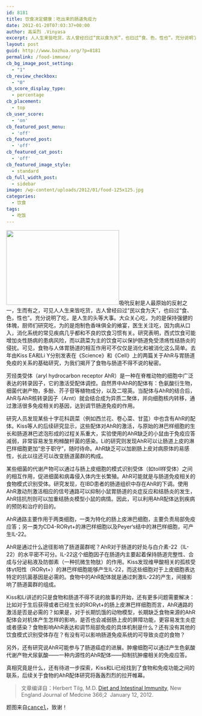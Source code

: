 ```yaml
---
id: 8181
title: 饮食决定健康：吃出来的肠道免疫力
date: 2012-01-20T07:03:37+00:00
author: 高采烈 .Vinyasa
excerpt: 人人生来皆吃货，古人曾经曰过“民以食为天”，也曰过“食、色，性也”。充分说明了吃是人生的头等大事。大众关心吃，为的是保持强健的体魄，厨师们研究吃，为的是炮制色香味俱全的飨宴，医生关注吃，因为病从口入，消化系统的常见疾病几乎都和不良的饮食习惯有关。
layout: post
guid: http://www.bazhua.org/?p=8181
permalink: /food-immune/
cb_bg_image_post_setting:
  - "1"
cb_review_checkbox:
  - "0"
cb_score_display_type:
  - percentage
cb_placement:
  - top
cb_user_score:
  - 'on'
cb_featured_post_menu:
  - 'off'
cb_featured_post:
  - 'off'
cb_featured_cat_post:
  - 'off'
cb_featured_image_style:
  - standard
cb_full_width_post:
  - sidebar
image: /wp-content/uploads/2012/01/food-125x125.jpg
categories:
  - 饮食
tags:
  - 吃饭
---
```

[<img class="alignright size-medium noborder wp-image-8182" title="food" src="/wp-content/uploads/2012/01/food-300x199.jpg" alt="" width="300" height="199" srcset="/wp-content/uploads/2012/01/food-300x200.jpg 300w, /wp-content/uploads/2012/01/food-150x99.jpg 150w, /wp-content/uploads/2012/01/food-360x240.jpg 360w, /wp-content/uploads/2012/01/food-600x400.jpg 600w, /wp-content/uploads/2012/01/food.jpg 680w" sizes="(max-width: 300px) 100vw, 300px" />](/wp-content/uploads/2012/01/food.jpg)吸吮反射是人最原始的反射之一，生而有之，可见人人生来皆吃货，古人曾经曰过“民以食为天”，也曰过“食、色，性也”。充分说明了吃，是人生的头等大事。大众关心吃，为的是保持强健的体魄，厨师们研究吃，为的是炮制色香味俱全的飨宴，医生关注吃，因为病从口入，消化系统的常见疾病几乎都和不良的饮食习惯有关。研究表明，西式饮食可能增加炎性肠病的患病风险，而以蔬菜为主的饮食可以保护肠道免受溃疡性结肠炎的侵扰。可见，食物与人体胃肠道的相互作用可不仅仅是消化和被消化这么简单。去年由Kiss EA和Li Y分别发表在《Science》和《Cell》上的两篇关于AhR与胃肠道免疫的关系的基础研究，为我们揭开了食物与肠道不得不说的秘密。

芳烃类受体（aryl hydrocarbon receptor AhR）是一种在脊椎动物的细胞中广泛表达的转录因子，它的激活受配体调控。自然界中AhR的配体有：色氨酸衍生物，细菌代谢产物，多酚、芥子苷等植物成分，以及二噁英。当配体与AhR的结合后，AhR与AhR核转录因子（Arnt）就会结合成为异质二聚体，并向细胞核内转移，通过激活很多免疫相关的基因，达到调节肠道免疫的作用。

研究人员发现某些十字花科蔬菜（例如西兰花、卷心菜、甘蓝）中也含有AhR的配体。Kiss等人的后续研究显示，这些配体对AhR的激活，与原始的淋巴样细胞的生长和肠道淋巴滤泡形成的过程关系重大，实验使用的AhR缺乏的小鼠由于免疫应答减弱，非常容易发生枸橼酸杆菌的感染。Li的研究则发现AhR可以让肠道上皮的淋巴样细胞更加“忠于职守”，随时待命。AhR缺乏可以加剧肠上皮对病原体的易感性，长此以往还可以改变肠道菌群的构成。

某些细菌的代谢产物可以通过与肠上皮细胞的模式识别受体（如toll样受体）之间的相互作用，促进细菌和病毒侵入体内生长繁殖。AhR可能就是与肠道免疫相关的食物模式识别受体。研究发现，在IBD患者的肠道组织中存在AhR的下调。使用AhR激动剂激活相应的信号通路可以抑制小鼠胃肠道的炎症反应和结肠炎的发生，AhR拮抗剂则可以加重结肠炎模型小鼠的病情。因此，可以利用AhR配体达到疾病的预防和治疗的目的。

AhR通路主要作用于两类细胞，一类为特化的肠上皮淋巴细胞，主要负责局部免疫应答；另一类为CD4-RORγt+的淋巴样细胞以及Peyer‘s结中的淋巴样细胞，可产生IL-22。

AhR是通过什么途径影响了肠道菌群呢？AhR对于肠道的好处与白介素-22（IL-22）的水平密不可分。IL-22这个细胞因子在肠道内主要起着保持肠道完整性、合成与分泌粘液及防御素（一种抗微生物肽）的作用。Kiss发现维甲酸相关的孤核受体γt阳性（RORγt+）的淋巴样细胞能够产生IL-22，而这些细胞对于上皮细胞表达特定的抗菌基因是必需的。食物中的AhR配体就是通过刺激IL-22的产生，间接影响了肠道菌群的组成。

Kiss和Li讲述的只是食物和肠道不得不说的故事的开始，还有更多问题需要解决：比如对于生后获得或者已经生长的RORγt+的肠上皮淋巴样细胞而言，AhR通路的激活是否是必需的？如果是，对于长期饥饿的动物模型，长期缺乏食物来源的AhR配体会对机体产生怎样的影响，是否也会减弱肠上皮的屏障功能，更容易发生炎症或者感染？食物影响AhR表达和调节局部免疫的具体机制是什么？还有没有其他的饮食模式识别受体存在？有没有可以影响肠道免疫系统的可导致炎症的食物？

另外，还有研究说AhR可能参与了肠道癌症的进展。肿瘤细胞可以通过产生色氨酸代谢产物犬尿氨酸——一种内源性的AhR配体——抑制抗肿瘤相关的免疫应答。

真相究竟是什么，还有待进一步探索，Kiss和Li已经找到了食物和免疫功能之间的联系，后续关于食物的AhR配体研究将轰轰烈烈的拉开帷幕。

> 文章编译自：Herbert Tilg, M.D. <a href="http://www.nejm.org/doi/full/10.1056/NEJMcibr1113158" target="_blank">Diet and Intestinal Immunity</a>, New England Journal of Medcine 366;2  January 12, 2012.

<pre>题图来自<a title="cancel" href="http://cancel.tuchong.com/" rel="author" data-site-id="20341">cancel</a>，致谢！</pre>
